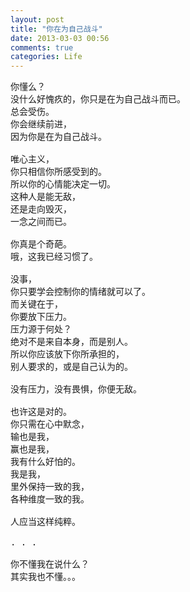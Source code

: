 ```yaml
---
layout: post
title: "你在为自己战斗"
date: 2013-03-03 00:56
comments: true
categories: Life
---
```


<pre>
你懂么？
没什么好愧疚的，你只是在为自己战斗而已。
总会受伤。
你会继续前进，
因为你是在为自己战斗。

唯心主义，
你只相信你所感受到的。
所以你的心情能决定一切。
这种人是能无敌，
还是走向毁灭，
一念之间而已。

你真是个奇葩。
哦，这我已经习惯了。

没事，
你只要学会控制你的情绪就可以了。
而关键在于，
你要放下压力。
压力源于何处？
绝对不是来自本身，而是别人。
所以你应该放下你所承担的，
别人要求的，或是自己认为的。

没有压力，没有畏惧，你便无敌。

也许这是对的。
你只需在心中默念，
输也是我，
赢也是我，
我有什么好怕的。
我是我，
里外保持一致的我，
各种维度一致的我。

人应当这样纯粹。

. . .

你不懂我在说什么？
其实我也不懂。。。

</pre>